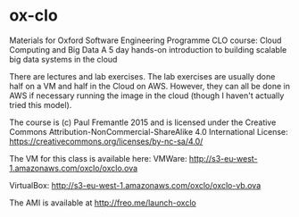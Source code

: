 # ox-clo
Materials for Oxford Software Engineering Programme CLO course: Cloud Computing and Big Data
A 5 day hands-on introduction to building scalable big data systems in the cloud

There are lectures and lab exercises. The lab exercises are usually done half on a VM and half in the Cloud on AWS. 
However, they can all be done in AWS if necessary running the image in the cloud (though I haven't actually tried this model).

The course is (c) Paul Fremantle 2015 and is licensed under the Creative Commons Attribution-NonCommercial-ShareAlike 4.0 International License: https://creativecommons.org/licenses/by-nc-sa/4.0/

The VM for this class is available here:
VMWare: http://s3-eu-west-1.amazonaws.com/oxclo/oxclo.ova

VirtualBox: http://s3-eu-west-1.amazonaws.com/oxclo/oxclo-vb.ova

The AMI is available at http://freo.me/launch-oxclo
